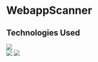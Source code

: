 ﻿# WebappScanner

## **Technologies Used**

<a href="https://www.python.org/">
    <img src="https://www.python.org/static/img/python-logo.png"></a>
<br>
<a href="https://en.wikipedia.org/wiki/HTML">
    <img src="https://icons8.com/icon/20909/html-5"></a>

<a href="https://en.wikipedia.org/wiki/CSS">
    <img src="https://diziglobalsolution.com/wp-content/uploads/2023/04/logo-css-3-1536.png"></a>
    
